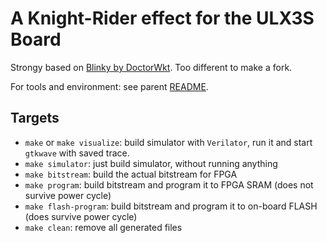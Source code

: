 # A Knight-Rider effect for the ULX3S Board

Strongy based on [Blinky by DoctorWkt](https://github.com/DoctorWkt/ULX3S-Blinky). Too different to make a fork.

For tools and environment: see parent [README](../README.md).

## Targets

* `make` or `make visualize`: build simulator with `Verilator`, run it and start `gtkwave` with saved trace.
* `make simulator`: just build simulator, without running anything
* `make bitstream`: build the actual bitstream for FPGA
* `make program`: build bitstream and program it to FPGA SRAM (does not survive power cycle)
* `make flash-program`: build bitstream and program it to on-board FLASH (does survive power cycle)
* `make clean`: remove all generated files
